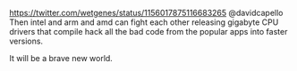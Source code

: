 https://twitter.com/wetgenes/status/1156017875116683265 @davidcapello Then intel and arm and amd can fight each other releasing gigabyte CPU drivers that compile hack all the bad code from the popular apps into faster versions.

It will be a brave new world.